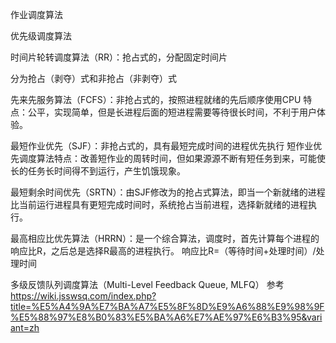 作业调度算法


优先级调度算法

时间片轮转调度算法（RR）：抢占式的，分配固定时间片

分为抢占（剥夺）式和非抢占（非剥夺）式

先来先服务算法（FCFS）：非抢占式的，按照进程就绪的先后顺序使用CPU
特点：公平，实现简单，但是长进程后面的短进程需要等待很长时间，不利于用户体验。

最短作业优先（SJF）：非抢占式的，具有最短完成时间的进程优先执行
短作业优先调度算法特点：改善短作业的周转时间，但如果源源不断有短任务到来，可能使长的任务长时间得不到运行，产生饥饿现象。

最短剩余时间优先（SRTN）：由SJF修改为的抢占式算法，即当一个新就绪的进程比当前运行进程具有更短完成时间时，系统抢占当前进程，选择新就绪的进程执行。

最高相应比优先算法（HRRN）：是一个综合算法，调度时，首先计算每个进程的响应比R，之后总是选择R最高的进程执行。
响应比R=（等待时间+处理时间）/处理时间

多级反馈队列调度算法（Multi-Level Feedback Queue, MLFQ）
参考 https://wiki.jsswsq.com/index.php?title=%E5%A4%9A%E7%BA%A7%E5%8F%8D%E9%A6%88%E9%98%9F%E5%88%97%E8%B0%83%E5%BA%A6%E7%AE%97%E6%B3%95&variant=zh